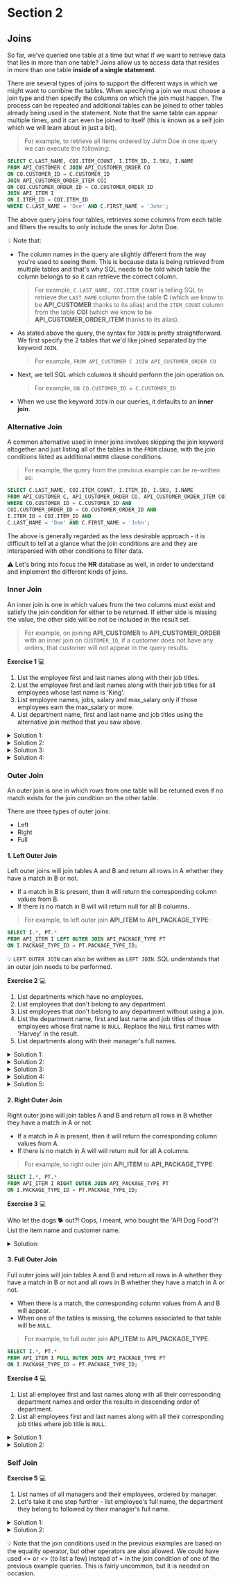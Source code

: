 # Section 2

## Joins

So far, we've queried one table at a time but what if we want to retrieve data that lies in more than one table? Joins allow us to access data that resides in more than one table **inside of a single statement**.

There are several types of joins to support the different ways in which we might want to combine the tables. When specifying a join we must choose a join type and then specify the columns on which the join must happen. The process can be repeated and additional tables can be joined to other tables already being used in the statement. Note that the same table can appear multiple times, and it can even be joined to itself (this is known as a self join which we will learn about in just a bit).

> For example, to retrieve all items ordered by John Doe in one query we can execute the following:

```SQL
SELECT C.LAST_NAME, COI.ITEM_COUNT, I.ITEM_ID, I.SKU, I.NAME 
FROM API_CUSTOMER C JOIN API_CUSTOMER_ORDER CO 
ON CO.CUSTOMER_ID = C.CUSTOMER_ID
JOIN API_CUSTOMER_ORDER_ITEM COI 
ON COI.CUSTOMER_ORDER_ID = CO.CUSTOMER_ORDER_ID
JOIN API_ITEM I 
ON I.ITEM_ID = COI.ITEM_ID
WHERE C.LAST_NAME = 'Doe' AND C.FIRST_NAME = 'John';
```

The above query joins four tables, retrieves some columns from each table and filters the results to only include the ones for John Doe.

:bulb: Note that:
- The column names in the query are slightly different from the way you're used to seeing them. This is because data is being retrieved from multiple tables and that's why SQL needs to be told which table the column belongs to so it can retrieve the correct column. 
    > For example, `C.LAST_NAME, COI.ITEM_COUNT` is telling SQL to retrieve the `LAST_NAME` column from the table **C** (which we know to be **API_CUSTOMER** thanks to its alias) and the `ITEM_COUNT` column from the table **COI** (which we know to be **API_CUSTOMER_ORDER_ITEM** thanks to its alias).
- As stated above the query, the syntax for `JOIN` is pretty straightforward. We first specify the 2 tables that we'd like joined separated by the keyword `JOIN`. 
    > For example, `FROM API_CUSTOMER C JOIN API_CUSTOMER_ORDER CO`
- Next, we tell SQL which columns it should perform the join operation on. 
    > For example, `ON CO.CUSTOMER_ID = C.CUSTOMER_ID`
- When we use the keyword `JOIN` in our queries, it defaults to an **inner join**.

### Alternative Join

A common alternative used in inner joins involves skipping the join keyword altogether and just listing all of the tables in the `FROM` clause, with the join conditions listed as additional `WHERE` clause conditions.

> For example, the query from the previous example can be re-written as:

```SQL
SELECT C.LAST_NAME, COI.ITEM_COUNT, I.ITEM_ID, I.SKU, I.NAME
FROM API_CUSTOMER C, API_CUSTOMER_ORDER CO, API_CUSTOMER_ORDER_ITEM COI, API_ITEM I
WHERE CO.CUSTOMER_ID = C.CUSTOMER_ID AND
COI.CUSTOMER_ORDER_ID = CO.CUSTOMER_ORDER_ID AND
I.ITEM_ID = COI.ITEM_ID AND
C.LAST_NAME = 'Doe' AND C.FIRST_NAME = 'John';
```

The above is generally regarded as the less desirable approach - it is difficult to tell at a glance what the join conditions are and they are interspersed with other conditions to filter data.

:warning: Let's bring into focus the **HR** database as well, in order to understand and implement the different kinds of joins. 

### Inner Join

An inner join is one in which values from the two columns must exist and satisfy the join condition for either to be returned. If either side is missing the value, the other side will be not be included in the result set. 

> For example, on joining **API_CUSTOMER** to **API_CUSTOMER_ORDER** with an inner join on `CUSTOMER_ID`, if a customer does not have any orders, that customer will not appear in the query results.

**Exercise 1** :computer: 

1. List the employee first and last names along with their job titles.
2. List the employee first and last names along with their job titles for all employees whose last name is 'King'.
3. List employee names, jobs, salary and max_salary only if those employees earn the max_salary or more.
4. List department name, first and last name and job titles using the alternative join method that you saw above.

<details><summary>Solution 1:</summary>

```SQL
SELECT FIRST_NAME, LAST_NAME, JOB_TITLE
FROM EMPLOYEES INNER JOIN JOBS 
ON EMPLOYEES.JOB_ID = JOBS.JOB_ID;
```
</details>

<details><summary>Solution 2:</summary>

```SQL
SELECT FIRST_NAME AS F, LAST_NAME, JOB_TITLE
FROM EMPLOYEES E JOIN JOBS J
ON E.Job_ID = J.Job_ID
WHERE LAST_NAME = 'King';
```
</details>

<details><summary>Solution 3:</summary>

```SQL
SELECT FIRST_NAME, LAST_NAME, JOB_TITLE, SALARY, MAX_SALARY
FROM EMPLOYEES E JOIN JOBS J
ON E.JOB_ID = J.JOB_ID 
WHERE E.SALARY >= J.MAX_SALARY;
```
</details>

<details><summary>Solution 4:</summary>

```SQL
SELECT DEPARTMENT_NAME, FIRST_NAME, LAST_NAME, JOB_TITLE
FROM DEPARTMENTS D, EMPLOYEES E, JOBS J
WHERE D.DEPARTMENT_ID = E.DEPARTMENT_ID
AND E.JOB_ID = J.JOB_ID;
```
</details>

### Outer Join

An outer join is one in which rows from one table will be returned even if no match exists for the join condition on the other table. 

There are three types of outer joins:
- Left
- Right
- Full

#### 1. Left Outer Join

Left outer joins will join tables A and B and return all rows in A whether they have a match in B or not.
- If a match in B is present, then it will return the corresponding column values from B. 
- If there is no match in B will will return null for all B columns.

> For example, to left outer join **API_ITEM** to **API_PACKAGE_TYPE**:

```SQL
SELECT I.*, PT.* 
FROM API_ITEM I LEFT OUTER JOIN API_PACKAGE_TYPE PT 
ON I.PACKAGE_TYPE_ID = PT.PACKAGE_TYPE_ID;
```

:bulb: `LEFT OUTER JOIN` can also be written as `LEFT JOIN`. SQL understands that an outer join needs to be performed.

**Exercise 2** :computer: 

1. List departments which have no employees. 
2. List employees that don't belong to any department.
3. List employees that don't belong to any department without using a join.
4. List the department name, first and last name and job titles of those employees whose first name is `NULL`. Replace the `NULL` first names with 'Harvey' in the result.
5. List departments along with their manager's full names. 

<details><summary>Solution 1:</summary>

```SQL
SELECT DEPARTMENT_NAME
FROM DEPARTMENTS d LEFT JOIN EMPLOYEES E
ON D.DEPARTMENT_ID = E.DEPARTMENT_ID
WHERE E.EMPLOYEE_ID IS NULL;
```
</details>

<details><summary>Solution 2:</summary>

```SQL
SELECT E.FIRST_NAME, E.LAST_NAME
FROM EMPLOYEES E LEFT JOIN DEPARTMENTS D
ON D.DEPARTMENT_ID = E.DEPARTMENT_ID
WHERE E.DEPARTMENT_ID IS NULL;
```
</details>

<details><summary>Solution 3:</summary>

```SQL
SELECT FIRST_NAME, LAST_NAME 
FROM EMPLOYEES 
WHERE DEPARTMENT_ID IS NULL;
```
</details>

<details><summary>Solution 4:</summary>

```SQL
SELECT DEPARTMENT_NAME, NVL(FIRST_NAME,'Harvey'), LAST_NAME, JOB_TITLE
FROM DEPARTMENTS D LEFT JOIN EMPLOYEES E 
ON D.DEPARTMENT_ID = E.DEPARTMENT_ID
LEFT JOIN JOBS J
ON E.JOB_ID = J.JOB_ID
WHERE FIRST_NAME IS NULL;
```
</details>

<details><summary>Solution 5:</summary>

```SQL
SELECT DEPARTMENT_NAME, FIRST_NAME || ' ' || LAST_NAME  AS FULLNAME
FROM DEPARTMENTS D LEFT JOIN EMPLOYEES E
ON D.MANAGER_ID = E.EMPLOYEE_ID
WHERE FIRST_NAME IS NOT NULL;
```
</details>

#### 2. Right Outer Join

Right outer joins will join tables A and B and return all rows in B whether they have a match in A or not. 
- If a match in A is present, then it will return the corresponding column values from A. 
- If there is no match in A will will return null for all A columns.

> For example, to right outer join **API_ITEM** to **API_PACKAGE_TYPE**:

```SQL
SELECT I.*, PT.* 
FROM API_ITEM I RIGHT OUTER JOIN API_PACKAGE_TYPE PT 
ON I.PACKAGE_TYPE_ID = PT.PACKAGE_TYPE_ID;
```

**Exercise 3** :computer: 

Who let the dogs :dog2: out?! Oops, I meant, who bought the 'API Dog Food'?! List the item name and customer name.

<details><summary>Solution:</summary>

```SQL
SELECT DISTINCT I.NAME AS "ITEM NAME", C.FIRST_NAME, C.LAST_NAME 
FROM API_ITEM I RIGHT JOIN API_CUSTOMER_ORDER_ITEM OI
ON I.ITEM_ID = OI.ITEM_ID
RIGHT JOIN API_CUSTOMER_ORDER O
ON OI.CUSTOMER_ORDER_ID = O.CUSTOMER_ORDER_ID
RIGHT JOIN API_CUSTOMER C
ON O.CUSTOMER_ID = C.CUSTOMER_ID
WHERE I.NAME = 'API Dog Food';
```
</details>

#### 3. Full Outer Join

Full outer joins will join tables A and B and return all rows in A whether they have a match in B or not and all rows in B whether they have a match in A or not. 
- When there is a match, the corresponding column values from A and B will appear. 
- When one of the tables is missing, the columns associated to that table will be `NULL`.

> For example, to full outer join **API_ITEM** to **API_PACKAGE_TYPE**:

```SQL
SELECT I.*, PT.* 
FROM API_ITEM I FULL OUTER JOIN API_PACKAGE_TYPE PT 
ON I.PACKAGE_TYPE_ID = PT.PACKAGE_TYPE_ID;
```

**Exercise 4** :computer: 

1. List all employee first and last names along with all their corresponding department names and order the results in descending order of department.
2. List all employees first and last names along with all their corresponding job titles where job title is `NULL`.

<details><summary>Solution 1:</summary>

```SQL
SELECT  FIRST_NAME, LAST_NAME, DEPARTMENT_NAME
FROM DEPARTMENTS D FULL JOIN EMPLOYEES E
ON D.DEPARTMENT_ID = E.DEPARTMENT_ID
ORDER BY DEPARTMENT_NAME DESC;
```
</details>

<details><summary>Solution 2:</summary>

```SQL
SELECT FIRST_NAME, LAST_NAME, JOB_TITLE
FROM EMPLOYEES FULL JOIN JOBS
ON EMPLOYEES.JOB_ID = JOBS.JOB_ID
WHERE JOBS.JOB_ID IS NULL;
```
</details>

### Self Join

**Exercise 5** :computer: 

1. List names of all managers and their employees, ordered by manager.
2. Let's take it one step further - list employee's full name, the department they belong to followed by their manager's full name.

<details><summary>Solution 1:</summary>

```SQL
SELECT MGR.FIRST_NAME MGR, EMP.FIRST_NAME EMP
FROM EMPLOYEES EMP JOIN EMPLOYEES MGR
ON EMP.MANAGER_ID = MGR.EMPLOYEE_ID
ORDER BY MGR;
```
</details>

<details><summary>Solution 2:</summary>

```SQL
SELECT EMP.FIRST_NAME || ' ' || EMP.LAST_NAME AS EMPLOYEE, 
    DEPARTMENT_NAME, 
    MGR.FIRST_NAME || ' ' || MGR.LAST_NAME AS MANAGER
FROM EMPLOYEES EMP JOIN DEPARTMENTS DEPT
ON EMP.DEPARTMENT_ID = DEPT.DEPARTMENT_ID
JOIN EMPLOYEES MGR
ON DEPT.MANAGER_ID = MGR.EMPLOYEE_ID;
```
</details>

:bulb: Note that the join conditions used in the previous examples are based on the equality operator, but other operators are also allowed. We could have used <= or <> (to list a few) instead of = in the join condition of one of the previous example queries. This is fairly uncommon, but it is needed on occasion.
